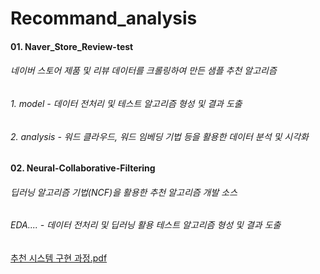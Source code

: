 # Recommand_analysis


#### 01. Naver_Store_Review-test
######  네이버 스토어 제품 및 리뷰 데이터를 크롤링하여 만든 샘플 추천 알고리즘
###### 1. model - 데이터 전처리 및 테스트 알고리즘 형성 및 결과 도출
###### 2. analysis - 워드 클라우드, 워드 임베딩 기법 등을 활용한 데이터 분석 및 시각화 

#### 02. Neural-Collaborative-Filtering
###### 딥러닝 알고리즘 기법(NCF)을 활용한 추천 알고리즘 개발 소스
###### EDA.... - 데이터 전처리 및 딥러닝 활용 테스트 알고리즘 형성 및 결과 도출


[추천 시스템 구현 과정.pdf](https://github.com/user-attachments/files/15524676/default.pdf)
